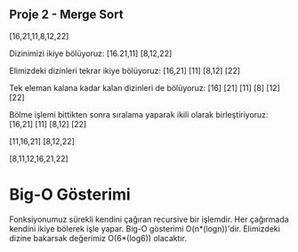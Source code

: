 ## Proje 2 - Merge Sort

[16,21,11,8,12,22]

Dizinimizi ikiye bölüyoruz:
[16.21,11]  [8,12,22]

Elimizdeki dizinleri tekrar ikiye bölüyoruz:
[16,21]  [11]  [8,12]  [22]

Tek eleman kalana kadar kalan dizinleri de bölüyoruz:
[16]  [21]  [11]  [8]  [12]  [22]


Bölme işlemi bittikten sonra sıralama yaparak ikili olarak birleştiriyoruz:
[16,21]  [11]  [8,12]  [22]

[11,16,21] [8,12,22]

[8,11,12,16,21,22]

# Big-O Gösterimi
Fonksiyonumuz sürekli kendini çağıran recursive bir işlemdir. Her çağırmada kendini ikiye bölerek işle yapar. Big-O gösterimi O(n*(logn))'dir. Elimizdeki dizine bakarsak değerimiz O(6*(log6)) olacaktır.
